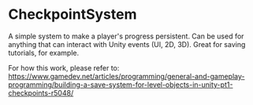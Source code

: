 # CheckpointSystem

A simple system to make a player's progress persistent. Can be used for anything that can interact with Unity events (UI, 2D, 3D). Great for saving tutorials, for example.

For how this work, please refer to: https://www.gamedev.net/articles/programming/general-and-gameplay-programming/building-a-save-system-for-level-objects-in-unity-pt1-checkpoints-r5048/
